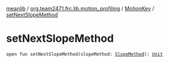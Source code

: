 [meanlib](../../index.md) / [org.team2471.frc.lib.motion_profiling](../index.md) / [MotionKey](index.md) / [setNextSlopeMethod](./set-next-slope-method.md)

# setNextSlopeMethod

`open fun setNextSlopeMethod(slopeMethod: `[`SlopeMethod`](-slope-method/index.md)`): `[`Unit`](https://kotlinlang.org/api/latest/jvm/stdlib/kotlin/-unit/index.html)